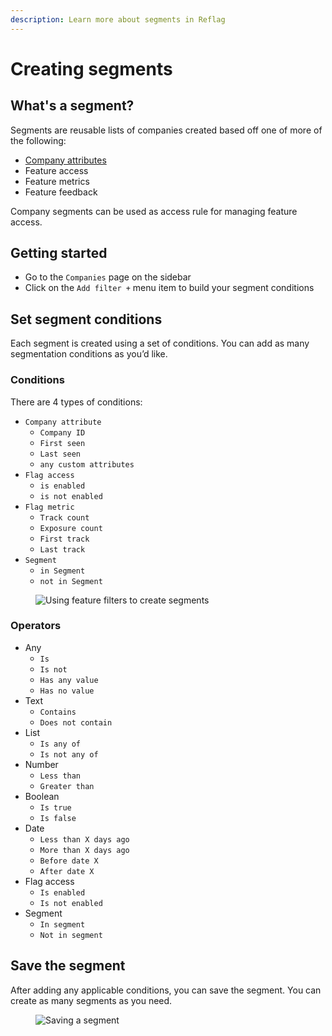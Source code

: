 ```yaml
---
description: Learn more about segments in Reflag
---
```


# Creating segments

## What's a segment?

Segments are reusable lists of companies created based off one of more of the following:

* [Company attributes](concepts/company.md#attributes)&#x20;
* Feature access
* Feature metrics
* Feature feedback

Company segments can be used as access rule for managing feature access.

## Getting started <a href="#get-started" id="get-started"></a>

* Go to the `Companies` page on the sidebar
* Click on the `Add filter +` menu item to build your segment conditions

## Set segment conditions

Each segment is created using a set of conditions. You can add as many segmentation conditions as you’d like.&#x20;

### Conditions

There are 4 types of conditions:

* `Company attribute`
  * `Company ID`
  * `First seen`&#x20;
  * `Last seen`&#x20;
  * `any custom attributes`
* `Flag access`&#x20;
  * `is enabled`
  * `is not enabled` &#x20;
* `Flag metric`&#x20;
  * `Track count`&#x20;
  * `Exposure count`
  * `First track`
  * `Last track` &#x20;
* `Segment`&#x20;
  * `in Segment`
  * `not in Segment`

<figure><img src="../.gitbook/assets/Set segment conditions-min.png" alt="Using feature filters to create segments"><figcaption></figcaption></figure>

### **Operators**

* Any
  * `Is`
  * `Is not`
  * `Has any value`
  * `Has no value`
* Text
  * `Contains`
  * `Does not contain`
* List
  * `Is any of`
  * `Is not any of`
* Number
  * `Less than`
  * `Greater than`
* Boolean
  * `Is true`
  * `Is false`
* Date
  * `Less than X days ago`
  * `More than X days ago`
  * `Before date X`     &#x20;
  * `After date X` &#x20;
* Flag access
  * `Is enabled`
  * `Is not enabled`
* Segment
  * `In segment`
  * `Not in segment`

## Save the segment

After adding any applicable conditions, you can save the segment. You can create as many segments as you need.

<figure><img src="../.gitbook/assets/Save the segment-min.png" alt="Saving a segment"><figcaption></figcaption></figure>

